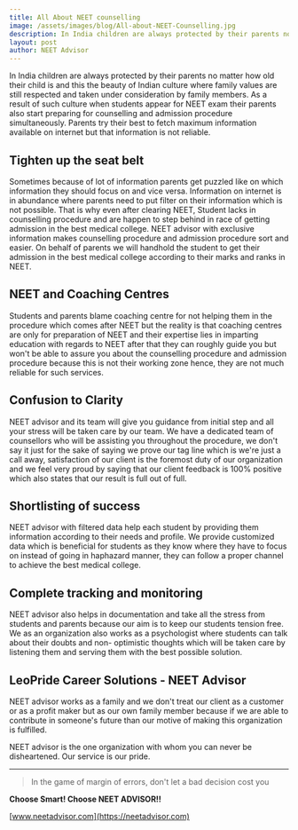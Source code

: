 ```yaml
---
title: All About NEET counselling
image: /assets/images/blog/All-about-NEET-Counselling.jpg
description: In India children are always protected by their parents no matter how old their child is and this the beauty of Indian culture where family values are still respected and taken under consideration by family members.
layout: post
author: NEET Advisor
---
```


In India children are always protected by their parents no matter how old their child is and this the beauty of Indian culture where family values are still respected and taken under consideration by family members. As a result of such culture when students appear for NEET exam their parents also start preparing for counselling and admission procedure simultaneously. Parents try their best to fetch maximum information available on internet but that information is not reliable.

## Tighten up the seat belt

Sometimes because of lot of information parents get puzzled like on which information they should focus on and vice versa. Information on internet is in abundance where parents need to put filter on their information which is not possible. That is why even after clearing NEET, Student lacks in counselling procedure and are happen to step behind in race of getting admission in the best medical college. NEET advisor with exclusive information makes counselling procedure and admission procedure sort and easier. On behalf of parents we will handhold the student to get their admission in the best medical college according to their marks and ranks in NEET.

## NEET and Coaching Centres

Students and parents blame coaching centre for not helping them in the procedure which comes after NEET but the reality is that coaching centres are only for preparation of NEET and their expertise lies in imparting education with regards to NEET after that they can roughly guide you but won&#39;t be able to assure you about the counselling procedure and admission procedure because this is not their working zone hence, they are not much reliable for such services.

## Confusion to Clarity

NEET advisor and its team will give you guidance from initial step and all your stress will be taken care by our team. We have a dedicated team of counsellors who will be assisting you throughout the procedure, we don&#39;t say it just for the sake of saying we prove our tag line which is we&#39;re just a call away, satisfaction of our client is the foremost duty of our organization and we feel very proud by saying that our client feedback is 100% positive which also states that our result is full out of full.

## Shortlisting of success

NEET advisor with filtered data help each student by providing them information according to their needs and profile. We provide customized data which is beneficial for students as they know where they have to focus on instead of going in haphazard manner, they can follow a proper channel to achieve the best medical college.

## Complete tracking and monitoring

NEET advisor also helps in documentation and take all the stress from students and parents because our aim is to keep our students tension free. We as an organization also works as a psychologist where students can talk about their doubts and non- optimistic thoughts which will be taken care by listening them and serving them with the best possible solution.

## LeoPride Career Solutions - NEET Advisor

NEET advisor works as a family and we don&#39;t treat our client as a customer or as a profit maker but as our own family member because if we are able to contribute in someone&#39;s future than our motive of making this organization is fulfilled.

NEET advisor is the one organization with whom you can never be disheartened. Our service is our pride.

<hr>

>In the game of margin of errors, don&#39;t let a bad decision cost you


**Choose Smart! Choose NEET ADVISOR!!**

[www.neetadvisor.com](https://neetadvisor.com)